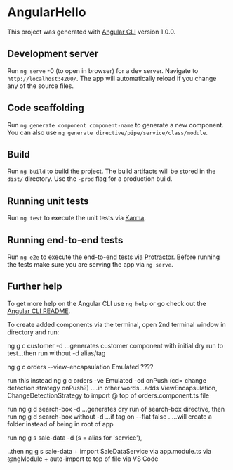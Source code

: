 # AngularHello

This project was generated with [Angular CLI](https://github.com/angular/angular-cli) version 1.0.0.

## Development server

Run `ng serve` -0 (to open in browser) for a dev server. Navigate to `http://localhost:4200/`. The app will automatically reload if you change any of the source files.

## Code scaffolding

Run `ng generate component component-name` to generate a new component. You can also use `ng generate directive/pipe/service/class/module`.

## Build

Run `ng build` to build the project. The build artifacts will be stored in the `dist/` directory. Use the `-prod` flag for a production build.

## Running unit tests

Run `ng test` to execute the unit tests via [Karma](https://karma-runner.github.io).

## Running end-to-end tests

Run `ng e2e` to execute the end-to-end tests via [Protractor](http://www.protractortest.org/).
Before running the tests make sure you are serving the app via `ng serve`.

## Further help

To get more help on the Angular CLI use `ng help` or go check out the [Angular CLI README](https://github.com/angular/angular-cli/blob/master/README.md).


To create added components via the terminal, open 2nd terminal window
in directory and run:

ng g c customer -d   ...generates customer component with initial dry run to test...then run without -d alias/tag

ng g c orders --view-encapsulation Emulated ????

run this instead ng g c orders -ve Emulated -cd onPush (cd= change detection strategy onPush?)
....in other words...adds ViewEncapsulation, ChangeDetectionStrategy to import @
top of orders.component.ts file


run ng g d search-box -d ...generates dry run of search-box directive,
then run ng g d search-box without -d   ...if tag on --flat false .....will create a folder instead of being in root of app


run ng g s sale-data -d (s = alias for 'service'),

..then ng g s sale-data + import SaleDataService via app.module.ts via @ngModule + auto-import to top of file via VS Code